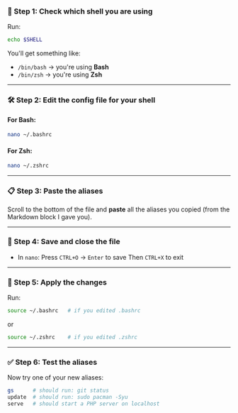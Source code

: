 ### 🐚 Step 1: Check which shell you are using

Run:

```bash
echo $SHELL
```

You'll get something like:

* `/bin/bash` → you're using **Bash**
* `/bin/zsh` → you're using **Zsh**

---

### 🛠 Step 2: Edit the config file for your shell

#### For **Bash**:

```bash
nano ~/.bashrc
```

#### For **Zsh**:

```bash
nano ~/.zshrc
```

---

### 📋 Step 3: Paste the aliases

Scroll to the bottom of the file and **paste** all the aliases you copied (from the Markdown block I gave you).

---

### 💾 Step 4: Save and close the file

* In `nano`:
  Press `CTRL+O` → `Enter` to save
  Then `CTRL+X` to exit

---

### 🔄 Step 5: Apply the changes

Run:

```bash
source ~/.bashrc   # if you edited .bashrc
```

or

```bash
source ~/.zshrc    # if you edited .zshrc
```

---

### ✅ Step 6: Test the aliases

Now try one of your new aliases:

```bash
gs      # should run: git status
update  # should run: sudo pacman -Syu
serve   # should start a PHP server on localhost
```
